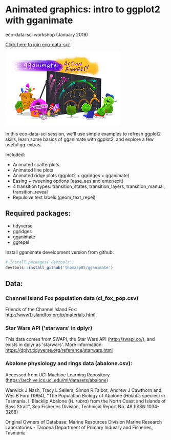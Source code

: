 # Animated graphics: intro to ggplot2 with gganimate
eco-data-sci workshop (January 2019)

[Click here to join eco-data-sci!](eco-data-sci.github.io)

![gganimate_fireworks_small](gganimate_fireworks_small.png)

In this eco-data-sci session, we'll use simple examples to refresh ggplot2 skills, learn some basics of gganimate with ggplot2, and explore a few useful gg-extras. 

Included:

- Animated scatterplots
- Animated line plots
- Animated ridge plots (ggplot2 + ggridges + gganimate)
- Easing + tweening options (ease_aes and enter/exit)
- 4 transition types: transition_states, transition_layers, transition_manual, transition_reveal
- Repulsive text labels (geom_text_repel)


## Required packages: 

- tidyverse
- ggridges 
- gganimate
- ggrepel

Install gganimate development version from github:

```r
# install.packages('devtools')
devtools::install_github('thomasp85/gganimate')
```

## Data: 

### Channel Island Fox population data (ci_fox_pop.csv)

Friends of the Channel Island Fox: <http://www1.islandfox.org/p/materials.html>

### Star Wars API ('starwars' in dplyr)

This data comes from SWAPI, the Star Wars API (<http://swapi.co/>), and exists in dplyr as 'starwars'. 
More information: <https://dplyr.tidyverse.org/reference/starwars.html>

### Abalone physiology and rings data (abalone.csv): 

Accessed from UCI Machine Learning Repository (<https://archive.ics.uci.edu/ml/datasets/abalone>)

Warwick J Nash, Tracy L Sellers, Simon R Talbot, Andrew J Cawthorn and Wes B Ford (1994), "The Population Biology of Abalone (_Haliotis_ species) in Tasmania. I. Blacklip Abalone (_H. rubra_) from the North Coast and Islands of Bass Strait", Sea Fisheries Division, Technical Report No. 48 (ISSN 1034-3288)

Original Owners of Database:
Marine Resources Division
Marine Research Laboratories - Taroona
Department of Primary Industry and Fisheries, Tasmania


